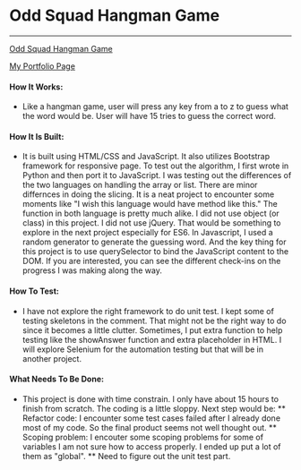 # Odd Squad Hangman Game
-----------------------------------------

[Odd Squad Hangman Game](
https://raywon123.github.io/Word-Guess-Game/ )

[My Portfolio Page](
https://raywon123.github.io/portfolio.html )

#### How It Works:
* Like a hangman game, user will press any key from a to z to guess what the word would be. User will have 15 tries to guess the correct word.


#### How It Is Built: 
* It is built using HTML/CSS and JavaScript. It also utilizes Bootstrap framework for responsive page. To test out the algorithm, I first wrote in Python and then port it to JavaScript. I was testing out the differences of the two languages on handling the array or list. There are minor differnces in doing the slicing. It is a neat project to encounter some moments like "I wish this language would have method like this."  The function in both language is pretty much alike. I did not use object (or class) in this project. I did not use jQuery. That would be something to explore in the next project especially for ES6. In Javascript, I used a random generator to generate the guessing word. And the key thing for this project is to use querySelector to bind the JavaScript content to the DOM. If you are interested, you can see the different check-ins on the progress I was making along the way. 

#### How To Test:
* I have not explore the right framework to do unit test. I kept some of testing skeletons in the comment. That might not be the right way to do since it becomes a little clutter. Sometimes, I put extra function to help testing like the showAnswer function and extra placeholder in HTML. I will explore Selenium for the automation testing but that will be in another project.   

#### What Needs To Be Done:
* This project is done with time constrain. I only have about 15 hours to finish from scratch. The coding is a little sloppy. Next step would be:
** Refactor code: I encounter some test cases failed after I already done most of my code. So the final product seems not well thought out.
** Scoping problem: I encouter some scoping problems for some of variables I am not sure how to access properly. I ended up put a lot of them as "global".
** Need to figure out the unit test part.